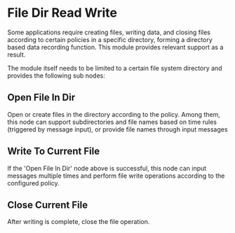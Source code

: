 File Dir Read Write
==



Some applications require creating files, writing data, and closing files according to certain policies in a specific directory, forming a directory based data recording function. This module provides relevant support as a result.

The module itself needs to be limited to a certain file system directory and provides the following sub nodes:

## Open File In Dir

Open or create files in the directory according to the policy. Among them, this node can support subdirectories and file names based on time rules (triggered by message input), or provide file names through input messages

## Write To Current File
If the 'Open File In Dir' node above is successful, this node can input messages multiple times and perform file write operations according to the configured policy.

## Close Current File

After writing is complete, close the file operation.


